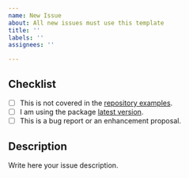 ```yaml
---
name: New Issue
about: All new issues must use this template
title: ''
labels: ''
assignees: ''

---
```


## Checklist

- [ ] This is not covered in the [repository examples](https://github.com/niuware/mui-rte/tree/master/examples).
- [ ] I am using the package [latest version](https://github.com/niuware/mui-rte/releases/latest).
- [ ] This is a bug report or an enhancement proposal.

## Description

Write here your issue description.
